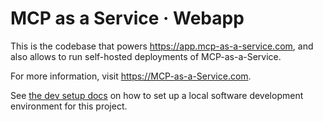 # MCP as a Service · Webapp

This is the codebase that powers https://app.mcp-as-a-service.com, and also allows to run self-hosted deployments of MCP-as-a-Service. 

For more information, visit https://MCP-as-a-Service.com.

See [the dev setup docs](docs/devsetupbook.md) on how to set up a local software development environment for this project.

